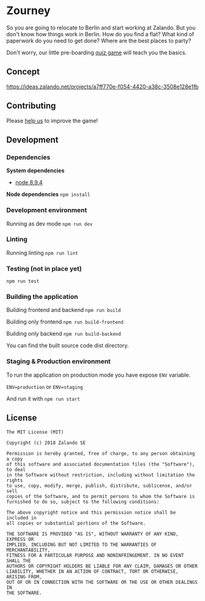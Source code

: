 # Zourney

So you are going to relocate to Berlin and start working at Zalando. But you don't know how things work in Berlin. How do you find a flat? What kind of paperwork do you need to get done? Where are the best places to party?

Don't worry, our little pre-boarding [quiz game](https://tlossen.github.io/zourney/) will teach you the basics.

## Concept

https://ideas.zalando.net/projects/a7ff770e-f054-4420-a38c-3508e128e1fb

## Contributing

Please [help us](CONTRIBUTING.md) to improve the game!

## Development

### Dependencies

__System dependencies__
- [node 8.9.4](https://nodejs.org/en/download/package-manager/)

__Node dependencies__
`npm install`

### Development environment

Running as dev mode
`npm run dev`

### Linting
Running linting
`npm run lint`

### Testing (not in place yet)
`npm run test`

### Building the application
Building frontend and backend
`npm run build`

Building only frontend
`npm run build-frontend`

Building only backend
`npm run build-backend`

You can find the built source code dist directory.

### Staging & Production environment
To run the application on production mode you have expose `ENV` variable.

`ENV=production` or `ENV=staging`

And run it with
`npm run start`

## License

```
The MIT License (MIT)

Copyright (c) 2018 Zalando SE

Permission is hereby granted, free of charge, to any person obtaining a copy
of this software and associated documentation files (the "Software"), to deal
in the Software without restriction, including without limitation the rights
to use, copy, modify, merge, publish, distribute, sublicense, and/or sell
copies of the Software, and to permit persons to whom the Software is
furnished to do so, subject to the following conditions:

The above copyright notice and this permission notice shall be included in
all copies or substantial portions of the Software.

THE SOFTWARE IS PROVIDED "AS IS", WITHOUT WARRANTY OF ANY KIND, EXPRESS OR
IMPLIED, INCLUDING BUT NOT LIMITED TO THE WARRANTIES OF MERCHANTABILITY,
FITNESS FOR A PARTICULAR PURPOSE AND NONINFRINGEMENT. IN NO EVENT SHALL THE
AUTHORS OR COPYRIGHT HOLDERS BE LIABLE FOR ANY CLAIM, DAMAGES OR OTHER
LIABILITY, WHETHER IN AN ACTION OF CONTRACT, TORT OR OTHERWISE, ARISING FROM,
OUT OF OR IN CONNECTION WITH THE SOFTWARE OR THE USE OR OTHER DEALINGS IN
THE SOFTWARE.
```


